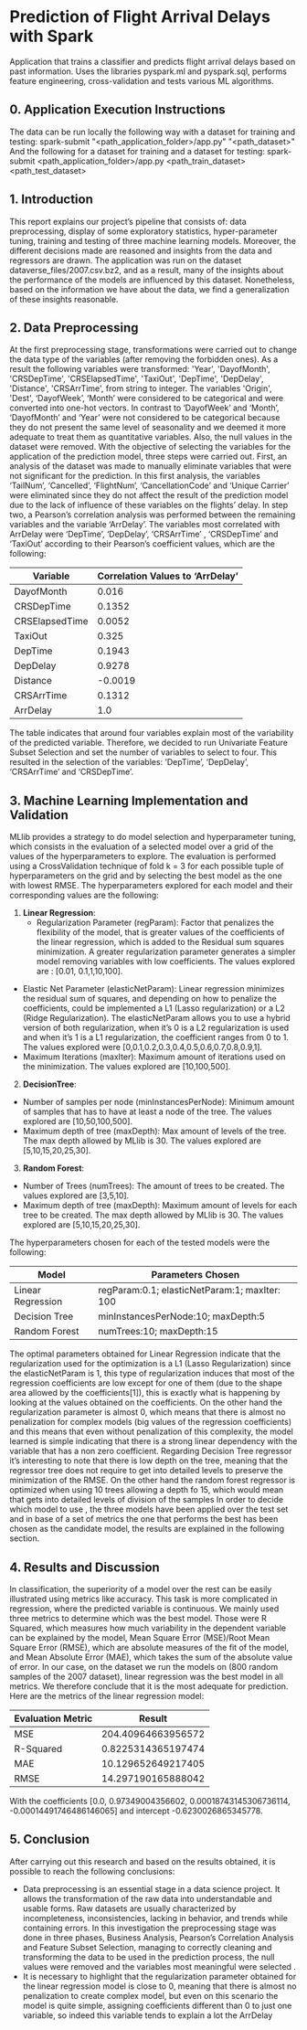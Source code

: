 # Prediction of Flight Arrival Delays with Spark

Application that trains a classifier and predicts flight arrival delays based on past information. Uses the libraries pyspark.ml and pyspark.sql, performs feature engineering, cross-validation and tests various ML algorithms.

## 0. Application Execution Instructions
The data can be run locally the following way with a dataset for training and testing:
spark-submit "<path_application_folder>/app.py" "<path_dataset>"
And the following for a dataset for training and a dataset for testing:
spark-submit <path_application_folder>/app.py <path_train_dataset> <path_test_dataset>

## 1. Introduction
This report explains our project’s pipeline that consists of: data preprocessing, display of some exploratory statistics, hyper-parameter tuning, training and testing of three machine learning models. Moreover, the different decisions made are reasoned and insights from the data and regressors are drawn. The application was run on the dataset dataverse_files/2007.csv.bz2, and as a result, many of the insights about the performance of the models are influenced by this dataset. Nonetheless, based on the information we have about the data, we find a generalization of these insights reasonable.

## 2. Data Preprocessing
At the first preprocessing stage, transformations were carried out to change the data type of the variables (after removing the forbidden ones). As a result the following variables were transformed: 'Year', 'DayofMonth', 'CRSDepTime', 'CRSElapsedTime', 'TaxiOut', 'DepTime', 'DepDelay', 'Distance', 'CRSArrTime', from string to integer. The variables 'Origin', 'Dest', ‘DayofWeek’, ‘Month’ were considered to be categorical and were converted into one-hot vectors. In contrast to ‘DayofWeek’ and ‘Month’, ‘DayofMonth’ and ‘Year’ were not considered to be categorical because they do not present the same level of seasonality and we deemed it more adequate to treat them as quantitative variables. Also, the null values in the dataset were removed.
With the objective of selecting the variables for the application of the prediction model, three steps were carried out. First, an analysis of the dataset was made to manually eliminate variables that were not significant for the prediction. In this first analysis, the variables ‘TailNum’, ‘Cancelled’, ‘FlightNum’, ‘CancellationCode’ and ‘Unique Carrier’ were eliminated since they do not affect the result of the prediction model due to the lack of influence of these variables on the flights’ delay. In step two, a Pearson’s correlation analysis was performed between the remaining variables and the variable ‘ArrDelay’. The variables most correlated with ArrDelay were ‘DepTime’, ‘DepDelay’, ‘CRSArrTime’ , ‘CRSDepTime’ and ‘TaxiOut’ according to their Pearson’s coefficient values, which are the following:

| **Variable**   | **Correlation Values to  ‘ArrDelay’** |
|----------------|---------------------------------------|
| DayofMonth     | 0.016                                 |
| CRSDepTime     | 0.1352                                |
| CRSElapsedTime | 0.0052                                |
| TaxiOut        | 0.325                                 |
| DepTime        | 0.1943                                |
| DepDelay       | 0.9278                                |
| Distance       | -0.0019                               |
| CRSArrTime     | 0.1312                                |
| ArrDelay       | 1.0                                   |

The table indicates that around four variables explain most of the variability of the predicted variable. Therefore, we decided to run Univariate Feature Subset Selection and set the number of variables to select to four. This resulted in the selection of the variables: ‘DepTime’, ‘DepDelay’, ‘CRSArrTime’ and ‘CRSDepTime’.

## 3. Machine Learning Implementation and Validation

MLlib provides a strategy to do model selection and hyperparameter tuning, which consists in the evaluation of a selected model over a grid of the values of the hyperparameters to explore. The evaluation is performed using a CrossValidation technique of fold k = 3 for each possible tuple of hyperparameters on the grid and by selecting the best model as the one with lowest RMSE.
The hyperparameters explored for each model and their corresponding values are the following:
1. **Linear Regression**:
   - Regularization Parameter (regParam): Factor that penalizes the flexibility of the model, that is greater values of the coefficients of the linear regression, which is added to the Residual sum squares minimization. A greater regularization parameter generates a simpler model removing variables with low coefficients. The values explored are : [0.01, 0.1,1,10,100].
  - Elastic Net Parameter (elasticNetParam): Linear regression minimizes the residual sum of squares, and depending on how to penalize the coefficients, could be implemented a L1 (Lasso regularization) or a L2 (Ridge Regularization). The elasticNetParam allows you to use a hybrid version of both regularization, when it’s 0 is a L2 regularization is used and when it’s 1 is a L1 regularization, the coefficient ranges from 0 to 1. The values explored were [0,0.1,0.2,0.3,0.4,0.5,0.6,0.7,0.8,0.9,1].
  - Maximum Iterations (maxIter): Maximum amount of iterations used on the minimization. The values explored are [10,100,500].

2. **DecisionTree**:
  - Number of samples per node (minInstancesPerNode): Minimum amount
of samples that has to have at least a node of the tree. The values explored are [10,50,100,500].
  - Maximum depth of tree (maxDepth): Max amount of levels of the tree. The max depth allowed by MLlib is 30. The values explored are [5,10,15,20,25,30].

3. **Random Forest**:
  - Number of Trees (numTrees): The amount of trees to be created. The values explored are [3,5,10].
  - Maximum depth of tree (maxDepth): Maximum amount of levels for each tree to be created. The max depth allowed by MLlib is 30. The values explored are [5,10,15,20,25,30].

The hyperparameters chosen for each of the tested models were the following:

| **Model**         | **Parameters Chosen**                             |
|-------------------|---------------------------------------------------|
| Linear Regression | regParam:0.1; elasticNetParam:1; maxIter: 100 |
| Decision Tree     | minInstancesPerNode:10; maxDepth:5            |
| Random Forest     | numTrees:10; maxDepth:15                       |

The optimal parameters obtained for Linear Regression indicate that the regularization used for the optimization is a L1 (Lasso Regularization) since the elasticNetParam is 1, this type of regularization induces that most of the regression coefficients are low except for one of them (due to the shape area allowed by the coefficients[1]), this is exactly what is happening by looking at the values obtained on the coefficients. On the other hand the regularization parameter is almost 0, which means that there is almost no penalization for complex models (big values of the regression coefficients) and this means that even without penalization of this complexity, the model learned is simple indicating that there is a strong linear dependency with the variable that has a non zero coefficient.
Regarding Decision Tree regressor it’s interesting to note that there is low depth on the tree, meaning that the regressor tree does not require to get into detailed levels to preserve the minimization of the RMSE. On the other hand the random forest regressor is optimized when using 10 trees allowing a depth fo 15, which would mean that gets into detailed levels of division of the samples
In order to decide which model to use , the three models have been applied over the test set and in base of a set of metrics the one that performs the best has been chosen as the candidate model, the results are explained in the following section.

## 4. Results and Discussion

In classification, the superiority of a model over the rest can be easily illustrated using metrics like accuracy. This task is more complicated in regression, where the predicted variable is continuous. We mainly used three metrics to determine which was the best model. Those were R Squared, which measures how much variability in the dependent variable can be explained by the model, Mean Square Error (MSE)/Root Mean Square Error (RMSE), which are absolute measures of the fit of the model, and Mean Absolute Error (MAE), which takes the sum of the absolute value of error. In our case, on the dataset we run the models on (800 random samples of the 2007 dataset), linear regression was the best model in all metrics. We therefore conclude that it is the most adequate for prediction. Here are the metrics of the linear regression model:

| Evaluation Metric      | Result |
|-----------|--------------------|
| MSE       | 204.40964663956572 |
| R-Squared | 0.8225314365197474 |
| MAE       | 10.129652649217405 |
| RMSE      | 14.297190165888042 |

With the coefficients [0.0, 0.97349004356602, 0.00018743145306736114, -0.00014491746486146065] and intercept -0.6230026865345778.

## 5. Conclusion
After carrying out this research and based on the results obtained, it is possible to reach the following conclusions:

- Data preprocessing is an essential stage in a data science project. It allows the transformation of the raw data into understandable and usable forms. Raw datasets are usually characterized by incompleteness, inconsistencies, lacking in behavior, and trends while containing errors. In this investigation the preprocessing stage was done in three phases, Business Analysis, Pearson’s Correlation Analysis and Feature Subset Selection, managing to correctly cleaning and transforming the data to be used in the prediction process, the null values were removed and the variables most meaningful were selected .
- It is necessary to highlight that the regularization parameter obtained for the linear regression model is close to 0, meaning that there is almost no penalization to create complex model, but even on this scenario the model is quite simple, assigning coefficients different than 0 to just one variable, so indeed this variable tends to explain a lot the ArrDelay
